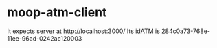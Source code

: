 # moop-atm-client

It expects server at http://localhost:3000/
Its idATM is 284c0a73-768e-11ee-96ad-0242ac120003
